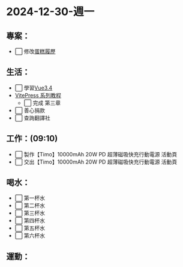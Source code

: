 # 2024-12-30-週一

## 專案：

- ⬜ 修改[蛋糕履歷](https://pda.104.com.tw/profile/edit?vno=750k8pcig)

## 生活：

- ⬜ 學習[Vue3.4](https://www.udemy.com/course/complete-vue-js-developer-zero-to-mastery-vuex/learn/lecture/24797808#overview)
- [VitePress 系列教程](https://www.bilibili.com/video/BV1Wu4y177bB?spm_id_from=333.788.player.switch&vd_source=09429cc2cd18c5979862bdb67049c5e2)
  - ⬜ 完成 第三章
- ⬜ 善心捐款
- ⬜ 查詢翻譯社

## 工作：(09:10)

- ⬜ 製作【Timo】10000mAh 20W PD 超薄磁吸快充行動電源 活動頁
- ⬜ 交出【Timo】10000mAh 20W PD 超薄磁吸快充行動電源 活動頁

## 喝水：

- ⬜ 第一杯水
- ⬜ 第二杯水
- ⬜ 第三杯水
- ⬜ 第四杯水
- ⬜ 第五杯水
- ⬜ 第六杯水

## 運動：
